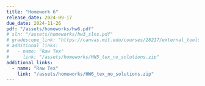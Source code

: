 ```yaml
---
title: "Homework 6"
release_date: 2024-09-17
due_date: 2024-11-26
pdf: "/assets/homeworks/hw6.pdf"
# sln: "/assets/homeworks/hw3_slns.pdf"
# gradescope_link: "https://canvas.mit.edu/courses/28217/external_tools/369"
# additional_links:
#   - name: "Raw Tex"
#     link: "/assets/homeworks/HW5_tex_no_solutions.zip"
additional_links:
  - name: "Raw Tex"
    link: "/assets/homeworks/HW6_tex_no_solutions.zip"
---
```

